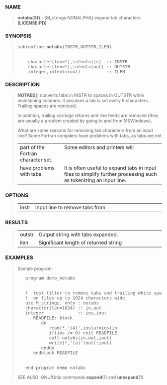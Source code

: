 <?
<body>
  <a name="top"></a>
  <div id="Container">
    <div id="Content">
      <div class="c115">
      </div><a name="0"></a>
      <h3><a name="0">NAME</a></h3>
      <blockquote>
        <b>notabs(3f)</b> - [M_strings:NONALPHA] expand tab characters <b>(LICENSE:PD)</b>
      </blockquote><a name="contents"></a>
      <h3><a name="7">SYNOPSIS</a></h3>
      <blockquote>
        <pre>
subroutine <b>notabs</b>(INSTR,OUTSTR,ILEN)
<br />
    character(len=*),intent=(in)  :: INSTR
    character(len=*),intent=(out) :: OUTSTR
    integer,intent=(out)          :: ILEN
</pre>
      </blockquote><a name="2"></a>
      <h3><a name="2">DESCRIPTION</a></h3>
      <blockquote>
        <b>NOTABS</b>() converts tabs in INSTR to spaces in OUTSTR while maintaining columns. It assumes a tab is set every 8 characters. Trailing spaces
        are removed.
        <p>In addition, trailing carriage returns and line feeds are removed (they are usually a problem created by going to and from MSWindows).</p>
        <p>What are some reasons for removing tab characters from an input line? Some Fortran compilers have problems with tabs, as tabs are not</p>
        <table cellpadding="3">
          <tr valign="top">
            <td class="c116" colspan="1">part of the Fortran character set.</td>
            <td>Some editors and printers will</td>
          </tr>
          <tr valign="top">
            <td class="c116" colspan="1">have problems with tabs.</td>
            <td>It is often useful to expand tabs in input files to simplify further processing such as tokenizing an input line.</td>
          </tr>
        </table>
      </blockquote><a name="3"></a>
      <h3><a name="3">OPTIONS</a></h3>
      <blockquote>
        <table cellpadding="3">
          <tr valign="top">
            <td class="c116" width="6%" nowrap="nowrap">instr</td>
            <td valign="bottom">Input line to remove tabs from</td>
          </tr>
        </table>
      </blockquote><a name="4"></a>
      <h3><a name="4">RESULTS</a></h3>
      <blockquote>
        <table cellpadding="3">
          <tr valign="top">
            <td class="c116" width="6%" nowrap="nowrap">outstr</td>
            <td valign="bottom">Output string with tabs expanded.</td>
          </tr>
          <tr valign="top">
            <td class="c116" width="6%" nowrap="nowrap">ilen</td>
            <td valign="bottom">Significant length of returned string</td>
          </tr>
        </table>
      </blockquote><a name="5"></a>
      <h3><a name="5">EXAMPLES</a></h3>
      <blockquote>
        Sample program:
        <pre>
   program demo_notabs
<br />
   !  test filter to remove tabs and trailing white space from input
   !  on files up to 1024 characters wide
   use M_strings, only : notabs
   character(len=1024) :: in,out
   integer             :: ios,iout
      READFILE: block
         do
            read(*,'(A)',iostat=ios)in
            if(ios /= 0) exit READFILE
            call notabs(in,out,iout)
            write(*,'(a)')out(:iout)
         enddo
      endblock READFILE
<br />
   end program demo_notabs
</pre>SEE ALSO: GNU/Unix commands <b>expand</b>(1) and <b>unexpand</b>(1)
    </div>
  </div>
</body>
